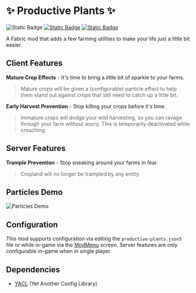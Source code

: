 # ✨ Productive Plants ✨

![Static Badge](https://img.shields.io/badge/Environment-Client_%26_Server-orange?style=for-the-badge)
[![Static Badge](https://img.shields.io/badge/Supports-ModMenu-lightgreen?style=for-the-badge)](https://modrinth.com/mod/modmenu)
[![Static Badge](https://img.shields.io/badge/Requires-YACL-red?style=for-the-badge&logo=dependabot)](https://modrinth.com/mod/yacl)

A Fabric mod that adds a few farming utilities to make your life just a little bit easier.

## Client Features

**Mature Crop Effects** - It's time to bring a little bit of sparkle to your farms.

> Mature crops will be given a (configurable) particle effect to help them stand out against crops that still need to
> catch up a little bit.

**Early Harvest Prevention** - Stop killing your crops before it's time.

> Immature crops will dodge your wild harvesting, so you can ravage through your farm without worry. This is temporarily
> deactivated while crouching.

## Server Features

**Trample Prevention** - Stop sneaking around your farms in fear.

> Cropland will no longer be trampled by any entity.

## Particles Demo

![Particles Demo](./demo/particles.gif)

## Configuration

This mod supports configuration via editing the `productive-plants.json5` file or while in-game via
the [ModMenu](https://modrinth.com/mod/modmenu)
screen. Server
features are only configurable in-game when in single player.

## Dependencies

- [YACL](https://modrinth.com/mod/yacl) (Yet Another Config Library)
